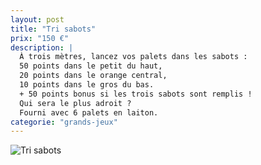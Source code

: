 ```yaml
---
layout: post
title: "Tri sabots"
prix: "150 €"
description: |
  À trois mètres, lancez vos palets dans les sabots :
  50 points dans le petit du haut,
  20 points dans le orange central,
  10 points dans le gros du bas.
  + 50 points bonus si les trois sabots sont remplis !
  Qui sera le plus adroit ?
  Fourni avec 6 palets en laiton.
categorie: "grands-jeux"
---
```

![Tri sabots]({site.baseurl}/img/posts/Tri-sabots.jpg)
